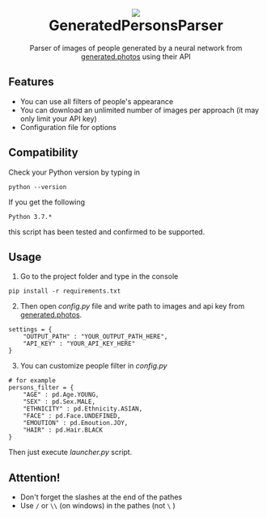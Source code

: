 <h1 align="center">
  <br>
  <a><img src="https://i.ibb.co/V9FNKCy/Fram2e-1.png alt="ImagePixelizer "></a>
  <br>
  GeneratedPersonsParser
  <br>
</h1>
<p align="center">Parser of images of people generated by a neural network from <a href="https://generated.photos/">generated.photos</a> using their API</p>

## Features
 - You can use all filters of people's appearance
 - You can download an unlimited number of images per approach (it may only limit your API key)
 - Configuration file for options
 
 
## Compatibility
Check your Python version by typing in
```shell script
python --version
```
If you get the following
```shell script
Python 3.7.*
```
this script has been tested and confirmed to be supported.


## Usage
1. Go to the project folder and type in the console
```shell script
pip install -r requirements.txt
```
2. Then open *config.py* file and write path to images and api key from [generated.photos](https://generated.photos/ "website withimages of people generated by a neural network").
```
settings = {
    "OUTPUT_PATH" : "YOUR_OUTPUT_PATH_HERE",
    "API_KEY" : "YOUR_API_KEY_HERE"
}

```
3. You can customize people filter in *config.py*
```
# for example
persons_filter = {
    "AGE" : pd.Age.YOUNG,
    "SEX" : pd.Sex.MALE,
    "ETHNICITY" : pd.Ethnicity.ASIAN,
    "FACE" : pd.Face.UNDEFINED,
    "EMOUTION" : pd.Emoution.JOY,
    "HAIR" : pd.Hair.BLACK
}
```
Then just execute *launcher.py* script.

## Attention!
- Don't forget the slashes at the end of the pathes
- Use ```/``` or ```\\``` (on windows) in the pathes (not ```\``` )
